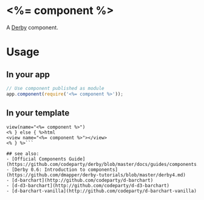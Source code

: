 # <%= component %>

A [Derby](http://github.com/codeparty/derby) component.

# Usage

## In your app
```javascript
// Use component published as module
app.component(require('<%= component %>'));
```

## In your template
```<% if(jade){ %>jade
view(name="<%= component %>")
<% } else { %>html
<view name="<%= component %>"></view>
<% } %>```

## see also:
- [Official Components Guide](https://github.com/codeparty/derby/blob/master/docs/guides/components.md)
- [Derby 0.6: Introduction to components](https://github.com/dmapper/derby-tutorials/blob/master/derby4.md)
- [d-barchart](http://github.com/codeparty/d-barchart)
- [d-d3-barchart](http://github.com/codeparty/d-d3-barchart)
- [d-barchart-vanilla](http://github.com/codeparty/d-barchart-vanilla)